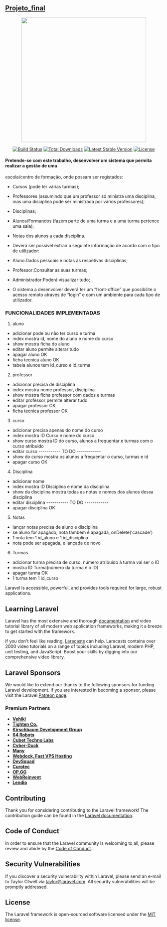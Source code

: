

## [Projeto_final](http://enos-alfa.herokuapp.com/)

<p align="center"><a href="http://enos-alfa.herokuapp.com/" target="_blank"><img src="https://raw.githubusercontent.com/laravel/art/master/logo-lockup/5%20SVG/2%20CMYK/1%20Full%20Color/laravel-logolockup-cmyk-red.svg" width="400"></a></p>

<p align="center">
<a href="https://travis-ci.org/laravel/framework"><img src="https://travis-ci.org/laravel/framework.svg" alt="Build Status"></a>
<a href="https://packagist.org/packages/laravel/framework"><img src="https://img.shields.io/packagist/dt/laravel/framework" alt="Total Downloads"></a>
<a href="https://packagist.org/packages/laravel/framework"><img src="https://img.shields.io/packagist/v/laravel/framework" alt="Latest Stable Version"></a>
<a href="https://packagist.org/packages/laravel/framework"><img src="https://img.shields.io/packagist/l/laravel/framework" alt="License"></a>
</p>

#### Pretende-se com este trabalho, desenvolver um sistema que permita realizar a gestão de uma
escola/centro de formação, onde possam ser registados:
- Cursos (pode ter várias turmas);
- Professores (assumindo que um professor só ministra uma disciplina, mas uma
disciplina pode ser ministrada por vários professores);
- Disciplinas;
- Alunos/Formandos (fazem parte de uma turma e a uma turma pertence uma sala);
- Notas dos alunos a cada disciplina.

- Deverá ser possível extrair a seguinte informação de acordo com o tipo de utilizador:
- Aluno:Dados pessoais e notas às respetivas disciplinas;
- Professor:Consultar as suas turmas;
- Administrador:Poderá visualizar tudo;
- O sistema a desenvolver deverá ter um “front-office” que possibilite o acesso remoto através
de “login” e com um ambiente para cada tipo de utilizador.

### FUNCIONALIDADES IMPLEMENTADAS 
1. aluno 
 - adicionar pode ou não ter  curso e turma
 - index mostra id, nome do aluno e nome do curso
 - show mostra ficha do aluno
 - editar aluno permite alterar tudo
 - apagar aluno OK
 - ficha tecnica aluno OK
 - tabela alunos tem id_curso e id_turma

2. professor 
 - adicionar precisa de disciplina
 - index mostra nome professor, disciplina
 - show mostra ficha professor com dados e turmas
 - editar professor permite alterar tudo
 - apagar professor OK
 - ficha tecnica professor OK
 

3. curso 
 - adicionar precisa apenas do nome do curso
 - index mostra ID Curso e nome do curso
 - show curso mostra ID do curso, alunos a frequentar e turmas com o curso atribuido
 - editar curso  ----------- TO DO ------------
 - show do curso mostra os alunos a frequentar o curso, turmas e id
 - apagar curso OK



4. Disciplina 
 - adicionar nome
 - index mostra ID Disciplina e nome da disciplina
 - show da disciplina mostra todas as notas e nomes dos alunos dessa disciplina
 - editar disciplina  ----------- TO DO ------------
 - apagar disciplina OK
 


5. Notas
 - lançar notas precisa de aluno e disciplina
 - se aluno for apagado, nota também é apagada, onDelete('cascade')
 - 1 nota tem 1 id_aluno e 1 id_disciplina
 - nota pode ser apagada, e lançada de novo

6. Turmas
 - adicionar turma precisa de curso, número atribuido à turma vai ser o ID
 - mostra ID Turma(número da turma é o ID)
 - apagar turma OK
 - 1 turma tem 1 id_curso




Laravel is accessible, powerful, and provides tools required for large, robust applications.

## Learning Laravel

Laravel has the most extensive and thorough [documentation](https://laravel.com/docs) and video tutorial library of all modern web application frameworks, making it a breeze to get started with the framework.

If you don't feel like reading, [Laracasts](https://laracasts.com) can help. Laracasts contains over 2000 video tutorials on a range of topics including Laravel, modern PHP, unit testing, and JavaScript. Boost your skills by digging into our comprehensive video library.

## Laravel Sponsors

We would like to extend our thanks to the following sponsors for funding Laravel development. If you are interested in becoming a sponsor, please visit the Laravel [Patreon page](https://patreon.com/taylorotwell).

### Premium Partners

- **[Vehikl](https://vehikl.com/)**
- **[Tighten Co.](https://tighten.co)**
- **[Kirschbaum Development Group](https://kirschbaumdevelopment.com)**
- **[64 Robots](https://64robots.com)**
- **[Cubet Techno Labs](https://cubettech.com)**
- **[Cyber-Duck](https://cyber-duck.co.uk)**
- **[Many](https://www.many.co.uk)**
- **[Webdock, Fast VPS Hosting](https://www.webdock.io/en)**
- **[DevSquad](https://devsquad.com)**
- **[Curotec](https://www.curotec.com/services/technologies/laravel/)**
- **[OP.GG](https://op.gg)**
- **[WebReinvent](https://webreinvent.com/?utm_source=laravel&utm_medium=github&utm_campaign=patreon-sponsors)**
- **[Lendio](https://lendio.com)**

## Contributing

Thank you for considering contributing to the Laravel framework! The contribution guide can be found in the [Laravel documentation](https://laravel.com/docs/contributions).

## Code of Conduct

In order to ensure that the Laravel community is welcoming to all, please review and abide by the [Code of Conduct](https://laravel.com/docs/contributions#code-of-conduct).

## Security Vulnerabilities

If you discover a security vulnerability within Laravel, please send an e-mail to Taylor Otwell via [taylor@laravel.com](mailto:taylor@laravel.com). All security vulnerabilities will be promptly addressed.

## License

The Laravel framework is open-sourced software licensed under the [MIT license](https://opensource.org/licenses/MIT).
